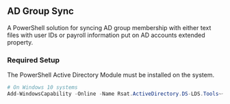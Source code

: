 ## AD Group Sync 

A PowerShell solution for syncing AD group membership with either text files with user IDs or payroll information put on AD accounts extended property. 

### Required Setup

The PowerShell Active Directory Module must be installed on the system.

```powershell
# On Windows 10 systems
Add-WindowsCapability -Online -Name Rsat.ActiveDirectory.DS-LDS.Tools~~~~0.0.1.0
```


